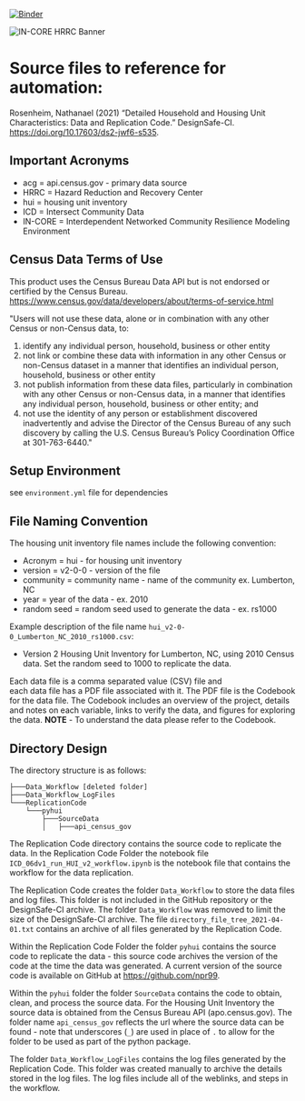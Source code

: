 [![Binder](https://mybinder.org/badge_logo.svg)](https://mybinder.org/v2/gh/npr99/intersect-community-data/HEAD)


![IN-CORE HRRC Banner](https://github.com/npr99/intersect-community-data/blob/main/IN-CORE_HRRC_CodebookBanner.png?raw=true)


# Source files to reference for automation:

Rosenheim, Nathanael (2021) “Detailed Household and Housing Unit Characteristics: Data and Replication Code.” DesignSafe-CI. https://doi.org/10.17603/ds2-jwf6-s535.

## Important Acronyms
- acg = api.census.gov - primary data source
- HRRC = Hazard Reduction and Recovery Center
- hui = housing unit inventory
- ICD = Intersect Community Data
- IN-CORE = Interdependent Networked Community Resilience Modeling Environment

## Census Data Terms of Use
This product uses the Census Bureau Data API but is not endorsed or certified by the Census Bureau. https://www.census.gov/data/developers/about/terms-of-service.html

"Users will not use these data, alone or in combination with any other Census or non-Census data, to:
1. identify any individual person, household, business or other entity
2. not link or combine these data with information in any other Census or non-Census dataset in a manner that identifies an individual person, household, business or other entity
3. not publish information from these data files, particularly in combination with any other Census or non-Census data, in a manner that identifies any individual person, household, business or other entity; and
4. not use the identity of any person or establishment discovered inadvertently and advise the Director of the Census Bureau of any such discovery by calling the U.S. Census Bureau’s Policy Coordination Office at 301-763-6440."

## Setup Environment 
see `environment.yml` file for dependencies

## File Naming Convention
The housing unit inventory file names include the following convention:
- Acronym   = hui - for housing unit inventory
- version   = v2-0-0 - version of the file
- community = community name - name of the community ex. Lumberton, NC
- year      = year of the data - ex. 2010
- random seed = random seed used to generate the data - ex. rs1000

Example description of the file name `hui_v2-0-0_Lumberton_NC_2010_rs1000.csv`:
- Version 2 Housing Unit Inventory for Lumberton, NC, using 2010 Census data. Set the random seed to 1000 to replicate the data. 

Each data file is a comma separated value (CSV) file and  
each data file has a PDF file associated with it. The PDF file is the Codebook for the data file.
The Codebook includes an overview of the project, details and notes on each variable, 
links to verify the data, and figures for exploring the data. **NOTE** - To understand the data please refer to the Codebook.

## Directory Design
The directory structure is as follows:

```
├───Data_Workflow [deleted folder]
├───Data_Workflow_LogFiles
└───ReplicationCode
    └───pyhui
        ├───SourceData
        │   ├───api_census_gov
```

The Replication Code directory contains the source code to replicate the data.
In the Replication Code Folder the notebook file `ICD_06dv1_run_HUI_v2_workflow.ipynb` is the notebook file that contains the workflow for the data replication.

The Replication Code creates the folder `Data_Workflow` to store the data files and log files. This folder is not included in the GitHub repository or the DesignSafe-CI archive.
The folder `Data_Workflow` was removed to limit the size of the DesignSafe-CI archive. The file `directory_file_tree_2021-04-01.txt` contains an archive of all files generated by the Replication Code.

Within the Replication Code Folder the folder `pyhui` contains the source code to replicate the data - this source code archives the version of the code at the time the data was generated. A current version of the source code is available on GitHub at https://github.com/npr99.

Within the `pyhui` folder the folder `SourceData` contains the code to obtain, clean, and process the source data. For the Housing Unit Inventory the source data is obtained from the Census Bureau API (apo.census.gov). The folder name `api_census_gov` reflects the url where the source data can be found - note that underscores (`_`) are used in place of `.` to allow for the folder to be used as part of the python package.

The folder `Data_Workflow_LogFiles` contains the log files generated by the Replication Code. This folder was created manually to archive the details stored in the log files. The log files include all of the weblinks, and steps in the workflow.

